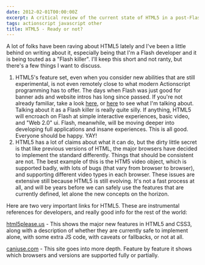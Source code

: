 ```yaml
---
date: 2012-02-01T00:00:00Z
excerpt: A critical review of the current state of HTML5 in a post-Flash world.
tags: actionscript javascript other
title: HTML5 - Ready or not?
---
```


A lot of folks have been raving about HTML5 lately and I've been a
little behind on writing about it, especially being that I'm a Flash
developer and it is being touted as a "Flash killer". I'll keep this
short and not ranty, but there's a few things I want to discuss.

1.  HTML5's feature set, even when you consider new abilities that are
    still experimental, is not even remotely close to what modern
    Actionscript programming has to offer. The days when Flash was just
    good for banner ads and website intros has long since passed. If
    you're not already familiar, take a look [here][], or [here][1] to
    see what I'm talking about. Talking about it as a Flash killer is
    really quite silly. If anything, HTML5 will encroach on Flash at
    simple interactive experiences, basic video, and "Web 2.0" ui.
    Flash, meanwhile, will be moving deeper into developing full
    applications and insane experiences. This is all good. Everyone
    should be happy. YAY!
2.  HTML5 has a lot of claims about what it can do, but the dirty little
    secret is that like previous versions of HTML, the major browsers
    have decided to implement the standard differently. Things that
    should be consistent are not. The best example of this is the HTM5
    video object, which is supported badly, with lots of bugs (that vary
    from browser to browser), and supporting different video types in
    each browser. These issues are extensive still because HTML5 is
    still evolving. It's not a fast process at all, and will be years
    before we can safely use the features that are currently defined,
    let alone the new concepts on the horizon.

Here are two very important links for HTML5. These are instrumental
references for developers, and really good info for the rest of the
world:

[html5please.us][] - This shows the major new features in HTML5 and
CSS3, along with a description of whether they are currently safe to
implement alone, with some extra JS code, with caveats or fallbacks, or
not at all.

[caniuse.com][] - This site goes into more depth. Feature by feature it
shows which browsers and versions are supported fully or partially.

  [here]: //away3d.com/ "Away 3D"
  [1]: //www.youtube.com/watch?v=szaXvTsoeVs "Stage3D Demo"
  [html5please.us]: //html5please.us "html5please"
  [caniuse.com]: //caniuse.com/#cats=HTML5 "CanIUse"
